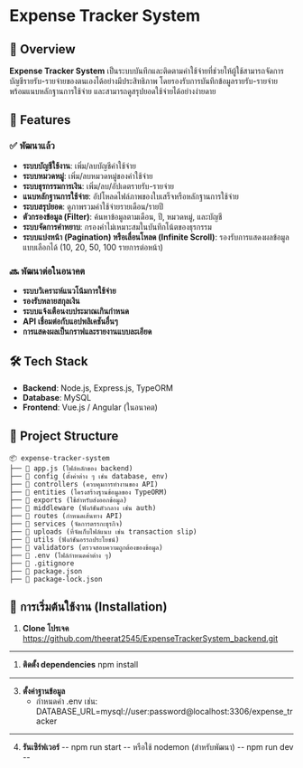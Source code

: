 # Expense Tracker System

## 📌 Overview

**Expense Tracker System** เป็นระบบบันทึกและติดตามค่าใช้จ่ายที่ช่วยให้ผู้ใช้สามารถจัดการบัญชีรายรับ-รายจ่ายของตนเองได้อย่างมีประสิทธิภาพ โดยรองรับการบันทึกข้อมูลรายรับ-รายจ่าย พร้อมแนบหลักฐานการใช้จ่าย และสามารถดูสรุปยอดใช้จ่ายได้อย่างง่ายดาย

## 🎯 Features

### ✅ พัฒนาแล้ว

- **ระบบบัญชีใช้งาน**: เพิ่ม/ลบบัญชีค่าใช้จ่าย
- **ระบบหมวดหมู่**: เพิ่ม/ลบหมวดหมู่ของค่าใช้จ่าย
- **ระบบธุรกรรมการเงิน**: เพิ่ม/ลบ/อัปเดตรายรับ-รายจ่าย
- **แนบหลักฐานการใช้จ่าย**: อัปโหลดไฟล์ภาพของใบเสร็จหรือหลักฐานการใช้จ่าย
- **ระบบสรุปยอด**: ดูภาพรวมค่าใช้จ่ายรายเดือน/รายปี
- **ตัวกรองข้อมูล (Filter)**: ค้นหาข้อมูลตามเดือน, ปี, หมวดหมู่, และบัญชี
- **ระบบจัดการคำหยาบ**: กรองคำไม่เหมาะสมในบันทึกโน้ตของธุรกรรม
- **ระบบแบ่งหน้า (Pagination) หรือเลื่อนโหลด (Infinite Scroll)**: รองรับการแสดงผลข้อมูลแบบเลือกได้ (10, 20, 50, 100 รายการต่อหน้า)

### 🔜 พัฒนาต่อในอนาคต

- **ระบบวิเคราะห์แนวโน้มการใช้จ่าย**
- **รองรับหลายสกุลเงิน**
- **ระบบแจ้งเตือนงบประมาณเกินกำหนด**
- **API เชื่อมต่อกับแอปพลิเคชันอื่นๆ**
- **การแสดงผลเป็นกราฟและรายงานแบบละเอียด**

## 🛠 Tech Stack

- **Backend**: Node.js, Express.js, TypeORM
- **Database**: MySQL
- **Frontend**: Vue.js / Angular (ในอนาคต)

## 📂 Project Structure

```
📦 expense-tracker-system
├── 📄 app.js (ไฟล์หลักของ backend)
├── 📂 config (ตั้งค่าต่าง ๆ เช่น database, env)
├── 📂 controllers (ควบคุมการทำงานของ API)
├── 📂 entities (โครงสร้างฐานข้อมูลของ TypeORM)
├── 📂 exports (ใช้สำหรับส่งออกข้อมูล)
├── 📂 middleware (ฟังก์ชันตัวกลาง เช่น auth)
├── 📂 routes (กำหนดเส้นทาง API)
├── 📂 services (จัดการตรรกะธุรกิจ)
├── 📂 uploads (ที่จัดเก็บไฟล์แนบ เช่น transaction slip)
├── 📂 utils (ฟังก์ชันอรรถประโยชน์)
├── 📂 validators (ตรวจสอบความถูกต้องของข้อมูล)
├── 📄 .env (ไฟล์กำหนดค่าต่าง ๆ)
├── 📄 .gitignore
├── 📄 package.json
├── 📄 package-lock.json
```

## 🚀 การเริ่มต้นใช้งาน (Installation)

1. **Clone โปรเจค** 
   https://github.com/theerat2545/ExpenseTrackerSystem_backend.git

-------------------------------------------------------------------------------------
1. **ติดตั้ง dependencies**
   npm install

-------------------------------------------------------------------------------------
3. **ตั้งค่าฐานข้อมูล**
   - กำหนดค่า .env เช่น: DATABASE_URL=mysql://user:password@localhost:3306/expense_tracker

-------------------------------------------------------------------------------------
4. **รันเซิร์ฟเวอร์**
  -- npm run start --
   หรือใช้ nodemon (สำหรับพัฒนา)
 --  npm run dev --

